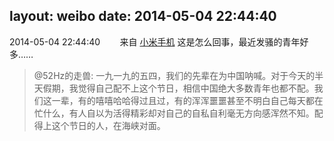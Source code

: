 layout: weibo
date: 2014-05-04 22:44:40
---
2014-05-04 22:44:40  &nbsp;&nbsp;&nbsp;&nbsp;&nbsp;&nbsp; 来自 <a href="http://app.weibo.com/t/feed/22zMnn" rel="nofollow">小米手机</a>
这是怎么回事，最近发骚的青年好多……
>  @52Hz的走兽: 一九一九的五四，我们的先辈在为中国呐喊。对于今天的半天假期，我觉得自己配不上这个节日，相信中国绝大多数青年也都不配。我们这一辈，有的嘻嘻哈哈得过且过，有的浑浑噩噩甚至不明白自己每天都在忙什么，有人自以为活得精彩却对自己的自私自利毫无方向感浑然不知。配得上这个节日的人，在海峡对面。 ​​​
